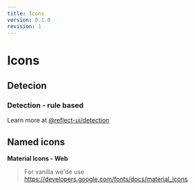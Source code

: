 ```yaml
---
title: Icons
version: 0.1.0
revision: 1
---
```


# Icons

## Detecion

### Detection - rule based

Learn more at [@reflect-ui/detection](https://github.com/reflect-ui/reflect-ui-detection/tree/main/lib/icon.detection)

## Named icons

**Material Icons - Web**

> For vanilla we'de use https://developers.google.com/fonts/docs/material_icons
